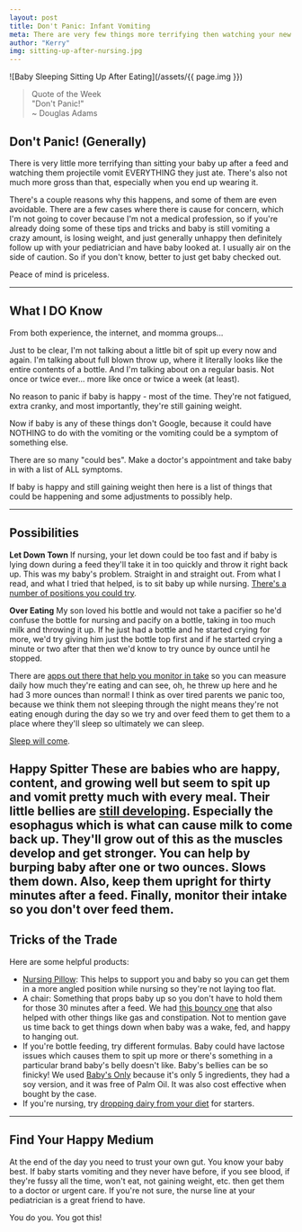 ```yaml
---
layout: post
title: Don't Panic: Infant Vomiting
meta: There are very few things more terrifying then watching your new baby projectile vomit an entire nursing or bottle session. Here's what's happening and when to panic.
author: "Kerry"
img: sitting-up-after-nursing.jpg
---
```


![Baby Sleeping Sitting Up After Eating](/assets/{{ page.img }})

> Quote of the Week <br>"Don't Panic!"<br>~ Douglas Adams

## Don't Panic! (Generally)  

There is very little more terrifying than sitting your baby up after a feed and watching them projectile vomit EVERYTHING they just ate. There's also not much more gross than that, especially when you end up wearing it.

There's a couple reasons why this happens, and some of them are even avoidable. There are a few cases where there is cause for concern, which I'm not going to cover because I'm not a medical profession, so if you're already doing some of these tips and tricks and baby is still vomiting a crazy amount, is losing weight, and just generally unhappy then definitely follow up with your pediatrician and have baby looked at. I usually air on the side of caution. So if you don't know, better to just get baby checked out.

Peace of mind is priceless.

___

## What I DO Know

From both experience, the internet, and momma groups...

Just to be clear, I'm not talking about a little bit of spit up every now and again. I'm talking about full blown throw up, where it literally looks like the entire contents of a bottle. And I'm talking about on a regular basis. Not once or twice ever... more like once or twice a week (at least).

No reason to panic if baby is happy - most of the time. They're not fatigued, extra cranky, and most importantly, they're still gaining weight.

Now if baby is any of these things don't Google, because it could have NOTHING to do with the vomiting or the vomiting could be a symptom of something else.

There are so many "could bes". Make a doctor's appointment and take baby in with a list of ALL symptoms.

If baby is happy and still gaining weight then here is a list of things that could be happening and some adjustments to possibly help.

---

## Possibilities

**Let Down Town**
If nursing, your let down could be too fast and if baby is lying down during a feed they'll take it in too quickly and throw it right back up. This was my baby's problem. Straight in and straight out. From what I read, and what I tried that helped, is to sit baby up while nursing. [There's a number of positions you could try](https://www.thebump.com/a/breastfeeding-positions-tips).

**Over Eating**
My son loved his bottle and would not take a pacifier so he'd confuse the bottle for nursing and pacify on a bottle, taking in too much milk and throwing it up. If he just had a bottle and he started crying for more, we'd try giving him just the bottle top first and if he started crying a minute or two after that then we'd know to try ounce by ounce until he stopped.

There are [apps out there that help you monitor in take](http://sprout-apps.com/sprout-baby-iphone-ipad-app/) so you can measure daily how much they're eating and can see, oh, he threw up here and he had 3 more ounces than normal! I think as over tired parents we panic too, because we think them not sleeping through the night means they're not eating enough during the day so we try and over feed them to get them to a place where they'll sleep so ultimately we can sleep.

[Sleep will come](http://www.mommafinds.com/2018/05/20/baby-sleeping/).

**Happy Spitter**
These are babies who are happy, content, and growing well but seem to spit up and vomit pretty much with every meal. Their little bellies are [still developing](https://www.webmd.com/parenting/baby/spitting-up). Especially the esophagus which is what can cause milk to come back up. They'll grow out of this as the muscles develop and get stronger. You can help by burping baby after one or two ounces. Slows them down. Also, keep them upright for thirty minutes after a feed. Finally, monitor their intake so you don't over feed them.
---

## Tricks of the Trade

Here are some helpful products:

+ [Nursing Pillow](https://amzn.to/2IxYPqa): This helps to support you and baby so you can get them in a more angled position while nursing so they're not laying too flat.
+ A chair: Something that props baby up so you don't have to hold them for those 30 minutes after a feed. We had [this bouncy one](https://amzn.to/2IFngkW) that also helped with other things like gas and constipation. Not to mention gave us time back to get things down when baby was a wake, fed, and happy to hanging out.
+ If you're bottle feeding, try different formulas. Baby could have lactose issues which causes them to spit up more or there's something in a particular brand baby's belly doesn't like. Baby's bellies can be so finicky! We used [Baby's Only](https://amzn.to/2Ix14dC) because it's only 5 ingredients, they had a soy version, and it was free of Palm Oil. It was also cost effective when bought by the case.
+ If you're nursing, try [dropping dairy from your diet](https://kellymom.com/health/baby-health/food-sensitivity/) for starters.

---

## Find Your Happy Medium

At the end of the day you need to trust your own gut. You know your baby best. If baby starts vomiting and they never have before, if you see blood, if they're fussy all the time, won't eat, not gaining weight, etc. then get them to a doctor or urgent care. If you're not sure, the nurse line at your pediatrician is a great friend to have.

You do you. You got this!
